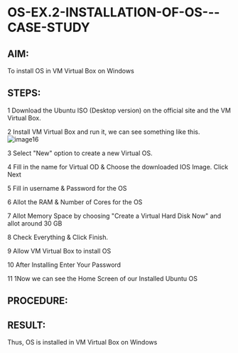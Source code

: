 # OS-EX.2-INSTALLATION-OF-OS---CASE-STUDY

## AIM:
To install OS in VM Virtual Box on Windows

## STEPS:
1 Download the Ubuntu ISO (Desktop version) on the official site and the VM Virtual Box.

2 Install VM Virtual Box and run it, we can see something like this.
![image16](https://github.com/Snehahv/OS-EX.2-INSTALLATION-OF-OS---CASE-STUDY/assets/119104131/576e8d65-dfc3-448b-9633-e654412ce8eb)

3 Select "New" option to create a new Virtual OS. 

4 Fill in the name for Virtual OD & Choose the downloaded IOS Image. Click Next 

5 Fill in username & Password for the OS 

6 Allot the RAM & Number of Cores for the OS 

7 Allot Memory Space by choosing "Create a Virtual Hard Disk Now" and allot around 30 GB 
 
8 Check Everything & Click Finish. 

9 Allow VM Virtual Box to install OS 

10 After Installing Enter Your Password 

11 1Now we can see the Home Screen of our Installed Ubuntu OS 

## PROCEDURE:


## RESULT:
Thus, OS is installed in VM Virtual Box on Windows
